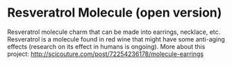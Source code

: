 Resveratrol Molecule (open version)
================
Resveratrol molecule charm that can be made into earrings, necklace, etc. 
Resveratrol is a molecule found in red wine that might have some anti-aging effects (research on its effect in humans is ongoing).
More about this project: http://scicouture.com/post/72254236178/molecule-earrings
